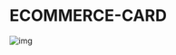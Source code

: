 # ECOMMERCE-CARD

![img](https://github.com/JohnnyLouisTech/ECOMMERCE-CARD/assets/29494723/11bc6a51-4766-44b1-8336-f7555d9b5983)
